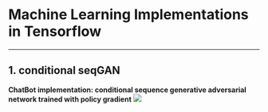 # Machine Learning Implementations in Tensorflow

------------------------
## 1. conditional seqGAN
**ChatBot implementation: conditional sequence generative adversarial network trained with policy gradient** 
![](https://github.com/b03901170/machine-learning/blob/master/conditional%20seqGAN/image/framework.png)
